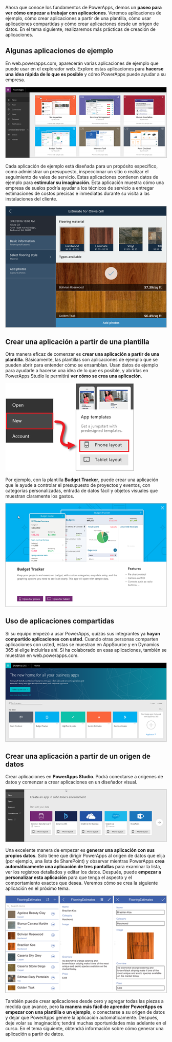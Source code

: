 Ahora que conoce los fundamentos de PowerApps, demos un **paseo para ver cómo empezar a trabajar con aplicaciones**. Veremos aplicaciones de ejemplo, cómo crear aplicaciones a partir de una plantilla, cómo usar aplicaciones compartidas y cómo crear aplicaciones desde un origen de datos. En el tema siguiente, realizaremos más prácticas de creación de aplicaciones.

## <a name="check-out-some-sample-apps"></a>Algunas aplicaciones de ejemplo
En web.powerapps.com, aparecerán varias aplicaciones de ejemplo que puede usar en el explorador web. Explore estas aplicaciones para **hacerse una idea rápida de lo que es posible** y cómo PowerApps puede ayudar a su empresa.

![Aplicaciones de ejemplo de PowerApps](./media/learning-quick-look-powerapps/powerapps-samples.png)

Cada aplicación de ejemplo está diseñada para un propósito específico, como administrar un presupuesto, inspeccionar un sitio o realizar el seguimiento de vales de servicio. Estas aplicaciones contienen datos de ejemplo para **estimular su imaginación**. Esta aplicación muestra cómo una empresa de suelos podría ayudar a los técnicos de servicio a entregar estimaciones de costos precisas e inmediatas durante su visita a las instalaciones del cliente.

![Aplicación de ejemplo de suelos de PowerApps](./media/learning-quick-look-powerapps/powerapps-flooring-sample.png)

## <a name="create-an-app-from-a-template"></a>Crear una aplicación a partir de una plantilla
Otra manera eficaz de comenzar es **crear una aplicación a partir de una plantilla**. Básicamente, las plantillas son aplicaciones de ejemplo que se pueden abrir para entender cómo se ensamblan. Usan datos de ejemplo para ayudarle a hacerse una idea de lo que es posible, y abrirlas en PowerApps Studio le permitirá **ver cómo se crea una aplicación**.

![Plantilla de aplicación de PowerApps](./media/learning-quick-look-powerapps/powerapps-templates.png)

Por ejemplo, con la plantilla **Budget Tracker**, puede crear una aplicación que le ayude a controlar el presupuesto de proyectos y eventos, con categorías personalizadas, entrada de datos fácil y objetos visuales que muestran claramente los gastos.

![Plantilla de control de presupuestos de PowerApps](./media/learning-quick-look-powerapps/powerapps-budget-tracker.png)

## <a name="use-shared-apps"></a>Uso de aplicaciones compartidas
Si su equipo empezó a usar PowerApps, quizás sus integrantes ya **hayan compartido aplicaciones con usted**. Cuando otras personas comparten aplicaciones con usted, estas se muestran en AppSource y en Dynamics 365 si elige incluirlas ahí. Si ha colaborado en esas aplicaciones, también se muestran en web.powerapps.com.

![Uso compartido en PowerApps](./media/learning-quick-look-powerapps/powerapps-sharing.png)

## <a name="create-an-app-from-a-data-source"></a>Crear una aplicación a partir de un origen de datos
Crear aplicaciones en **PowerApps Studio**. Podrá conectarse a orígenes de datos y comenzar a crear aplicaciones en un diseñador visual.

![Aplicación de PowerApps a partir de datos](./media/learning-quick-look-powerapps/powerapps-app-from-data.png)

Una excelente manera de empezar es **generar una aplicación con sus propios datos**. Solo tiene que dirigir PowerApps al origen de datos que elija (por ejemplo, una lista de SharePoint) y observar mientras PowerApps **crea automáticamente una aplicación de tres pantallas** para examinar la lista, ver los registros detallados y editar los datos. Después, puede **empezar a personalizar esta aplicación** para que tenga el aspecto y el comportamiento exactos que desea. Veremos cómo se crea la siguiente aplicación en el próximo tema.

![Aplicación de tres pantallas de PowerApps](./media/learning-quick-look-powerapps/powerapps-three-screen-app.png)

También puede crear aplicaciones desde cero y agregar todas las piezas a medida que avance, pero **la manera más fácil de aprender PowerApps es empezar con una plantilla o un ejemplo**, o conectarse a su origen de datos y dejar que PowerApps genere la aplicación automáticamente. Después, deje volar su imaginación; tendrá muchas oportunidades más adelante en el curso. En el tema siguiente, obtendrá información sobre cómo generar una aplicación a partir de datos.

